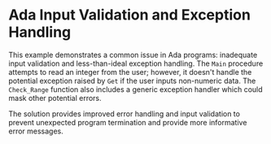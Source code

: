 # Ada Input Validation and Exception Handling

This example demonstrates a common issue in Ada programs: inadequate input validation and less-than-ideal exception handling.  The `Main` procedure attempts to read an integer from the user; however, it doesn't handle the potential exception raised by `Get` if the user inputs non-numeric data. The `Check_Range` function also includes a generic exception handler which could mask other potential errors.

The solution provides improved error handling and input validation to prevent unexpected program termination and provide more informative error messages.